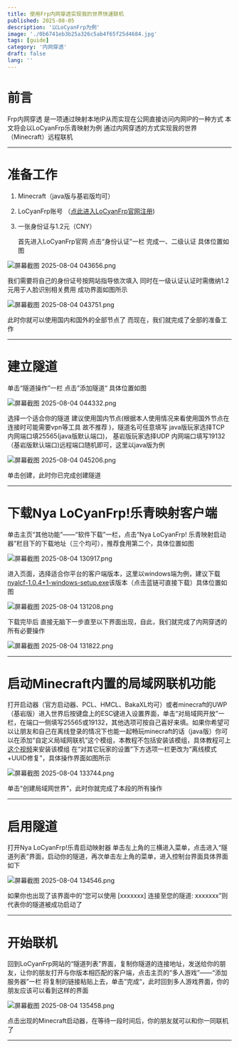 ```yaml
---
title: 使用Frp内网穿透实现我的世界快速联机
published: 2025-08-05
description: '以LoCyanFrp为例'
image: './0b6741eb3b25a326c5ab4f65f25d4684.jpg'
tags: [guide]
category: '内网穿透'
draft: false 
lang: ''
---
```


# 前言

  Frp内网穿透 是一项通过映射本地IP从而实现在公网直接访问内网IP的一种方式 本文将会以LoCyanFrp乐青映射为例 通过内网穿透的方式实现我的世界（Minecraft）远程联机

____

# 准备工作

1. Minecraft（java版与基岩版均可）

2. LoCyanFrp账号 （[点此进入LoCyanFrp官网注册](https://dashboard.locyanfrp.cn/ ))

3. 一张身份证与1.2元（CNY）
   
   首先进入LoCyanFrp官网 点击“身份认证”一栏 完成一、二级认证 具体位置如图

![屏幕截图 2025-08-04 043656.png](assets/images/571ef8c3205c1958ba0006e5b158d7e637465ed3.png)

  我们需要将自己的身份证号按网站指导依次填入 同时在一级认证认证时需缴纳1.2元用于人脸识别相关费用 成功界面如图所示

![屏幕截图 2025-08-04 043751.png](assets/images/5b589b62900bb29db277ed53ccf774f4d9a6d546.png)

此时你就可以使用国内和国外的全部节点了 而现在，我们就完成了全部的准备工作

____

# 建立隧道

  单击“隧道操作”一栏 点击”添加隧道“  具体位置如图

![屏幕截图 2025-08-04 044332.png](assets/images/749ca5319d8f392bcec4c12cba32e2e9235a9898.png)

 选择一个适合你的隧道 建议使用国内节点(根据本人使用情况来看使用国外节点在连接时可能需要vpn等工具 故不推荐 )，隧道名可任意填写 java版玩家选择TCP 内网端口填25565(java版默认端口)， 基岩版玩家选择UDP 内网端口填写19132（基岩版默认端口)远程端口随机即可，这里以java版为例

![屏幕截图 2025-08-04 045206.png](assets/images/f50375680614a0257de518fa9f765cef7e8d79a7.png)

  单击创建，此时你已完成创建隧道

____

# 下载Nya LoCyanFrp!乐青映射客户端

  单击主页“其他功能”——“软件下载”一栏，点击“Nya LoCyanFrp! 乐青映射启动器”栏目下的下载地址（三个均可），推荐食用第二个，具体位置如图

![屏幕截图 2025-08-04 130917.png](assets/images/6dba24881ba79da92d780dc1f7dc35cd47ff0ce7.png)

  进入页面，选择适合你平台的客户端版本，这里以windows端为例，建议下载[nyalcf-1.0.4+1-windows-setup.exe](https://mirrors.locyan.cn/github-release/Muska-Ami/NyaLCF/LatestRelease/nyalcf-1.0.4%2B1-windows-setup.exe )该版本（点击蓝链可直接下载）具体位置如图

![屏幕截图 2025-08-04 131208.png](assets/images/e25a78eb53935034bb51904d2b2fabe34d5d5129.png)

  下载完毕后 直接无脑下一步直至以下界面出现，自此，我们就完成了内网穿透的所有必要操作

![屏幕截图 2025-08-04 131822.png](assets/images/9d0b37c17410b3117a92128f772d73691ea4c941.png)

____

# 启动Minecraft内置的局域网联机功能

  打开启动器（官方启动器、PCL、HMCL、BakaXL均可）或者minecraft的UWP（基岩版）进入世界后按键盘上的ESC键进入设置界面，单击“对局域网开放”一栏，在端口一侧填写25565或19132，其他选项可按自己喜好来填。如果你希望可以让朋友和自己在离线登录的情况下也能一起畅玩minecraft的话（java版）你可以在添加“自定义局域网联机”这个模组，本教程不包括安装该模组，具体教程可上[这个视频](https://www.bilibili.com/video/BV1dj421Z7ki/)来安装该模组 在“对其它玩家的设置”下方选项一栏更改为“离线模式+UUID修复”，具体操作界面如图所示

![屏幕截图 2025-08-04 133744.png](assets/images/de405f3863aef7fafa6adca6d574f0e3794be64e.png)

单击“创建局域网世界”，此时你就完成了本段的所有操作

____

# 启用隧道

  打开Nya LoCyanFrp!乐青启动映射器 单击左上角的三横进入菜单，点击进入“隧道列表”界面，启动你的隧道，再次单击左上角的菜单，进入控制台界面具体界面如下

![屏幕截图 2025-08-04 134546.png](assets/images/1ce92853594355dd7320e6c1eb246523a1122aab.png)

如果你也出现了该界面中的“您可以使用 [xxxxxxx] 连接至您的隧道: xxxxxxx”则代表你的隧道被成功启动了

____

# 开始联机

  回到LoCyanFrp网站的“隧道列表”界面，复制你隧道的连接地址，发送给你的朋友，让你的朋友打开与你版本相匹配的客户端，点击主页的“多人游戏”——“添加服务器”一栏 将复制的链接粘贴上去，单击”完成“，此时回到多人游戏界面，你的朋友应该可以看到这样的界面

![屏幕截图 2025-08-04 135458.png](assets/images/dfb6d4014f071fd03d6521988da88eddcf5ce47e.png)

  点击出现的Minecraft启动器，在等待一段时间后，你的朋友就可以和你一同联机了

____
